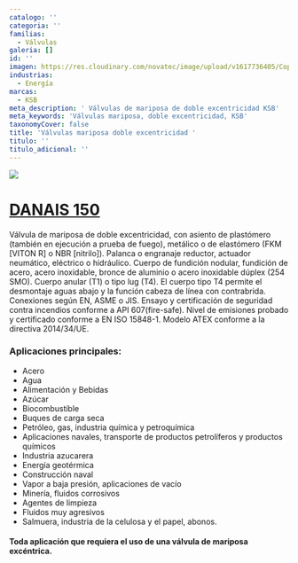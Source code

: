 ```yaml
---
catalogo: ''
categoria: ''
familias:
  - Válvulas
galeria: []
id: ''
imagen: https://res.cloudinary.com/novatec/image/upload/v1617736405/Copia_de_Dise%C3%B1o_sin_t%C3%ADtulo_44_u5lll7.png
industrias:
  - Energía
marcas:
  - KSB
meta_description: ' Válvulas de mariposa de doble excentricidad KSB'
meta_keywords: 'Válvulas mariposa, doble excentricidad, KSB'
taxonomyCover: false
title: 'Válvulas mariposa doble excentricidad '
titulo: ''
titulo_adicional: ''
---
```





![](https://res.cloudinary.com/novatec/v1596753800/es000427-danais-150_nmafk0.png)

# [**DANAIS 150**](https://products.ksb.com/es-es/productos/valvulas/danais-150-31496)

Válvula de mariposa de doble excentricidad, con asiento de plastómero (también en ejecución a prueba de fuego), metálico o de elastómero (FKM \[VITON R\] o NBR \[nitrilo\]). Palanca o engranaje reductor, actuador neumático, eléctrico o hidráulico. Cuerpo de fundición nodular, fundición de acero, acero inoxidable, bronce de aluminio o acero inoxidable dúplex (254 SMO). Cuerpo anular (T1) o tipo lug (T4). El cuerpo tipo T4 permite el desmontaje aguas abajo y la función cabeza de línea con contrabrida. Conexiones según EN, ASME o JIS. Ensayo y certificación de seguridad contra incendios conforme a API 607(fire-safe). Nivel de emisiones probado y certificado conforme a EN ISO 15848-1. Modelo ATEX conforme a la directiva 2014/34/UE.

### **Aplicaciones principales:**

- Acero
- Agua
- Alimentación y Bebidas
- Azúcar
- Biocombustible
- Buques de carga seca
- Petróleo, gas, industria química y petroquímica
- Aplicaciones navales, transporte de productos petrolíferos y productos químicos
- Industria azucarera
- Energía geotérmica
- Construcción naval
- Vapor a baja presión, aplicaciones de vacío
- Minería, fluidos corrosivos
- Agentes de limpieza
- Fluidos muy agresivos
- Salmuera, industria de la celulosa y el papel, abonos.

#### **Toda aplicación que requiera el uso de una válvula de mariposa excéntrica.**
